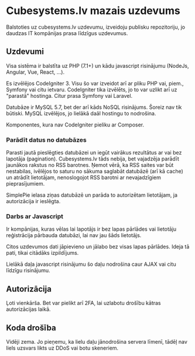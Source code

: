 # Cubesystems.lv mazais uzdevums

Balstoties uz cubesystems.lv uzdevumu, izveidoju publisku repozitoriju, jo daudzas IT kompānijas prasa līdzīgus uzdevumus. 

## Uzdevumi

Visa sistēma ir balstīta uz PHP (7.1+) un kādu javascript risinājumu (NodeJs, Angular, Vue, React, ...).

Es izvēlējos CodeIgniter 3. Visu šo var izveidot arī ar pliku PHP vai, piem., Symfony vai citu ietvaru. CodeIgniter tika izvēlēts, jo to var uzlikt arī uz "parastā" hostinga. Citur prasa Symfony vai Laravel.

Datubāze ir MySQL 5.7, bet der arī kāds NoSQL risinājums. Šoreiz nav tik būtiski. MySQL izvēlējos, jo lielākā daāl hostingu to nodrošina.

Komponentes, kura nav CodeIgniter pieliku ar Composer.

### Parādīt datus no datubāzes

Parasti jautā pieslēgties datubāzei un iegūt vairākus rezultātus ar vai bez lapotāja (pagination). Cubesystems.lv tāds nebija, bet vajadzēja parādīt jaunākos rakstus no RSS barotnes. Ņemot vērā, ka RSS saites var būt nestabilas, ivēlējos to saturu no sākuma saglabāt datubāzē (arī kā cache) un atrādīt lietotājam, nenoslogojot RSS barotni ar nevajadzīgiem pieprasījumiem.

SimplePie ielasa ziņas datubāzē un parāda to autorizētam lietotājam, ja autorizācija ir ieslēgta.

### Darbs ar Javascript

Ir kompānijas, kuras vēlas lai lapotājs ir bez lapas pārlādes vai lietotāju reģistrācija pārbauda datubāzi, lai nav jau šāds lietotājs.

Citos uzdevumos dati jāpievieno un jālabo bez visas lapas pārlādes. Ideja tā pati, tikai citādāks izpildījums.

Lielākā daļa javascript risinājumu šo daļu nodrošina caur AJAX vai citu līdzīgu risinājumu.

## Autorizācija

Ļoti vienkārša. Bet var pielikt arī 2FA, lai uzlabotu drošību kātras autorizācijas laikā. 

## Koda drošība

Vidēji zema. Jo pieņemu, ka lielu daļu jānodrošina servera līmenī, tādēļ nav liels uzsvars likts uz DDoS vai botu skeneriem.